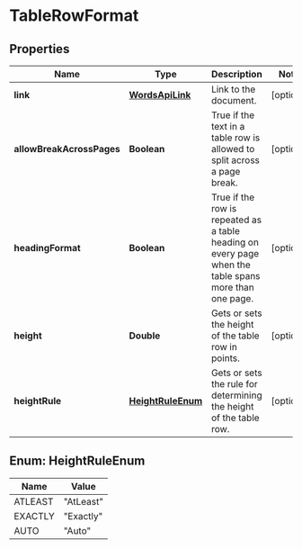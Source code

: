 
# TableRowFormat

## Properties
Name | Type | Description | Notes
------------ | ------------- | ------------- | -------------
**link** | [**WordsApiLink**](WordsApiLink.md) | Link to the document. |  [optional]
**allowBreakAcrossPages** | **Boolean** | True if the text in a table row is allowed to split across a page break. |  [optional]
**headingFormat** | **Boolean** | True if the row is repeated as a table heading on every page when the table spans more than one page. |  [optional]
**height** | **Double** | Gets or sets the height of the table row in points. |  [optional]
**heightRule** | [**HeightRuleEnum**](#HeightRuleEnum) | Gets or sets the rule for determining the height of the table row. |  [optional]


<a name="HeightRuleEnum"></a>
## Enum: HeightRuleEnum
Name | Value
---- | -----
ATLEAST | &quot;AtLeast&quot;
EXACTLY | &quot;Exactly&quot;
AUTO | &quot;Auto&quot;




